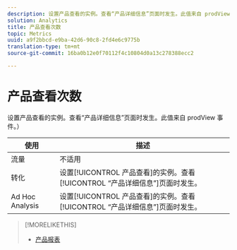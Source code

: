 ```yaml
---
description: 设置产品查看的实例。查看“产品详细信息”页面时发生。此值来自 prodView 事件。）
solution: Analytics
title: 产品查看次数
topic: Metrics
uuid: a9f2bbcd-e9ba-42d6-90c8-2fd4e6c9775b
translation-type: tm+mt
source-git-commit: 16ba0b12e0f70112f4c10804d0a13c278388ecc2

---
```



# 产品查看次数

设置产品查看的实例。查看“产品详细信息”页面时发生。此值来自 prodView 事件。）

| 使用 | 描述 |
|---|---|
| 流量 | 不适用 |
| 转化 | 设置[!UICONTROL 产品查看]的实例。查看[!UICONTROL “产品详细信息”]页面时发生。 |
| Ad Hoc Analysis | 设置[!UICONTROL 产品查看]的实例。查看[!UICONTROL “产品详细信息”]页面时发生。 |

>[!MORELIKETHIS]
>
>* [产品报表](/help/components/c-variables/dimensionslist/reports-products.md)

